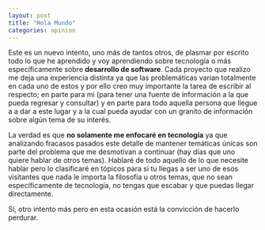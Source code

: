 ```yaml
---
layout: post
title: "Hola Mundo"
categories: opinion
---
```


Este es un nuevo intento, uno más de tantos otros, de plasmar por escrito todo lo que he aprendido y voy aprendiendo sobre tecnología o más específicamente sobre **desarrollo de software**. Cada proyecto que realizo me deja una experiencia distinta ya que las problemáticas varían totalmente en cada uno de estos y por ello creo muy importante la tarea de escribir al respecto; en parte para mi (para tener una fuente de información a la que pueda regresar y consultar) y en parte para todo aquella persona que llegue a a dar a este lugar y a la cual pueda ayudar con un granito de información sobre algún tema de su interés.

La verdad es que **no solamente me enfocaré en tecnología** ya que analizando fracasos pasados este detalle de mantener temáticas únicas son parte del problema que me desmotivan a continuar (hay días que uno quiere hablar de otros temas). Hablaré de todo aquello de lo que necesite hablar pero lo clasificaré en tópicos para si tu llegas a ser uno de esos visitantes que nada le importa la filosofía u otros temas, que no sean específicamente de tecnología, no tengas que escabar y que puedas llegar directamente.

Sí, otro intento más pero en esta ocasión está la convicción de hacerlo perdurar.
